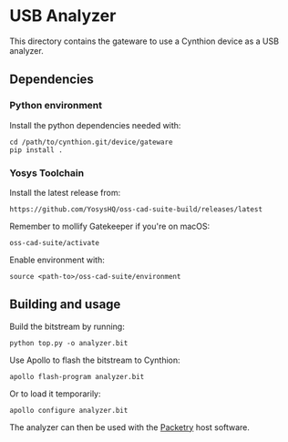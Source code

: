 # USB Analyzer

This directory contains the gateware to use a Cynthion device as a USB analyzer.

## Dependencies

### Python environment

Install the python dependencies needed with:

    cd /path/to/cynthion.git/device/gateware
    pip install .

### Yosys Toolchain

Install the latest release from:

    https://github.com/YosysHQ/oss-cad-suite-build/releases/latest

Remember to mollify Gatekeeper if you're on macOS:

    oss-cad-suite/activate

Enable environment with:

    source <path-to>/oss-cad-suite/environment

## Building and usage

Build the bitstream by running:

    python top.py -o analyzer.bit

Use Apollo to flash the bitstream to Cynthion:

    apollo flash-program analyzer.bit

Or to load it temporarily:

    apollo configure analyzer.bit

The analyzer can then be used with the [Packetry](https://github.com/greatscottgadgets/packetry/) host software.
